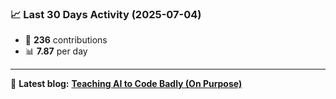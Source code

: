 <!--START_STATS-->
### 📈 Last 30 Days Activity (2025-07-04)  
- 🧮 **236** contributions  
- 📊 **7.87** per day
---
📝 **Latest blog:** [**Teaching AI to Code Badly (On Purpose)**](https://andriak.com/blog/badly-trained-ai)
<!--END_STATS-->
